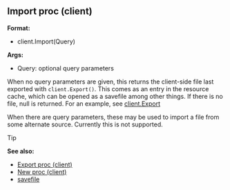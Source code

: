 ## Import proc (client)

<!-- -->
**Format:**
+   client.Import(Query)
<!-- -->
**Args:**
+   Query: optional query parameters


When no query parameters are given, this returns the
client-side file last exported with `client.Export()`. This comes as an
entry in the resource cache, which can be opened as a savefile among
other things. If there is no file, null is returned. For an example, see
[client.Export](/ref/client/proc/Export.md)  

When there are query
parameters, these may be used to import a file from some alternate
source. Currently this is not supported.

> [!TIP] 
> **See also:**
> +   [Export proc (client)](/ref/client/proc/Export.md) 
> +   [New proc (client)](/ref/client/proc/New.md) 
> +   [savefile](/ref/savefile.md) 